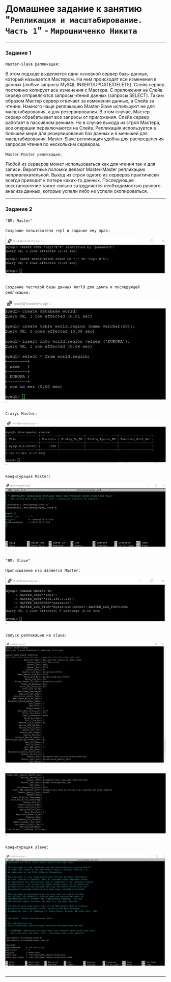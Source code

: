 # Домашнее задание к занятию "`Репликация и масштабирование. Часть 1`" - `Мирошниченко Никита`
---

### Задание 1
`Master-Slave репликация:`

В этом подходе выделяется один основной сервер базы данных, который называется Мастером. На нем происходят все изменения в данных (любые запросы MySQL INSERT/UPDATE/DELETE). Слейв сервер постоянно копирует все изменения с Мастера. С приложения на Слейв сервер отправляются запросы чтения данных (запросы SELECT). Таким образом Мастер сервер отвечает за изменения данных, а Слейв за чтение. Намного чаще репликацию Master-Slave используют не для масштабирования, а для резервирования. В этом случае, Мастер сервер обрабатывает все запросы от приложения. Слейв сервер работает в пассивном режиме. Но в случае выхода из строя Мастера, все операции переключаются на Слейв. Репликация используется в большей мере для резервирования баз данных и в меньшей для масштабирования. Master-Slave репликация удобна для распределения запросов чтения по нескольким серверам.

`Master-Master репликация:`

Любой из серверов может использоваться как для чтения так и для записи. Вероятные поломки делают Master-Master репликацию непривлекательной. Выход из строя одного из серверов практически всегда приводит к потере каких-то данных. Последующее восстановление также сильно затрудняется необходимостью ручного анализа данных, которые успели либо не успели скопироваться.

---

### Задание 2

`"ВМ: Master"`

`Создание пользователя repl и задание ему прав:`

![Скриншот](https://github.com/Tourker/Git_HW/blob/main/img/HW12_06/z2_master_user_repl.jpg)`

`Создание тестовой базы данных World для дампа и последующей репликации:`

![Скриншот](https://github.com/Tourker/Git_HW/blob/main/img/HW12_06/z2_master_db_world.jpg)`

`Статус Master:`

![Скриншот](https://github.com/Tourker/Git_HW/blob/main/img/HW12_06/z2_master_show_status.jpg)`

`Конфигурация Master:`

![Скриншот](https://github.com/Tourker/Git_HW/blob/main/img/HW12_06/z2_cfg_master.jpg)`

`"ВМ: Slave"`

`Прописывание кто является Master:`

![Скриншот](https://github.com/Tourker/Git_HW/blob/main/img/HW12_06/z2_slave_change_master.jpg)`

`Запуск репликации на slave:`

![Скриншот](https://github.com/Tourker/Git_HW/blob/main/img/HW12_06/z2_slave_start_and_status.jpg)`

![Скриншот](https://github.com/Tourker/Git_HW/blob/main/img/HW12_06/z2_slave_status.jpg)`

`Конфигурация slave:`

![Скриншот](https://github.com/Tourker/Git_HW/blob/main/img/HW12_06/z2_cfg_slave.jpg)`

---